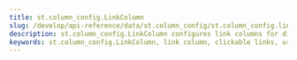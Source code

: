 ```yaml
---
title: st.column_config.LinkColumn
slug: /develop/api-reference/data/st.column_config/st.column_config.linkcolumn
description: st.column_config.LinkColumn configures link columns for displaying clickable URLs and hyperlinks within dataframe cells.
keywords: st.column_config.LinkColumn, link column, clickable links, urls, hyperlinks, dataframe links, clickable urls, web links, external links
---
```


<Autofunction function="streamlit.column_config.LinkColumn" />

